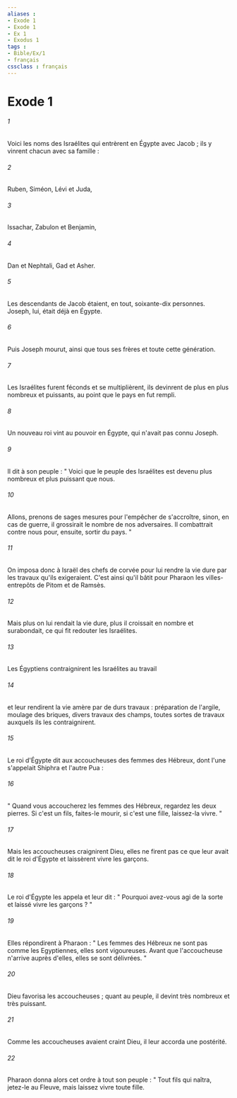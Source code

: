 ```yaml
---
aliases : 
- Exode 1
- Exode 1
- Ex 1
- Exodus 1
tags : 
- Bible/Ex/1
- français
cssclass : français
---
```


# Exode 1

###### 1
Voici les noms des Israélites qui entrèrent en Égypte avec Jacob ; ils y vinrent chacun avec sa famille : 
###### 2
Ruben, Siméon, Lévi et Juda, 
###### 3
Issachar, Zabulon et Benjamin, 
###### 4
Dan et Nephtali, Gad et Asher. 
###### 5
Les descendants de Jacob étaient, en tout, soixante-dix personnes. Joseph, lui, était déjà en Égypte. 
###### 6
Puis Joseph mourut, ainsi que tous ses frères et toute cette génération. 
###### 7
Les Israélites furent féconds et se multiplièrent, ils devinrent de plus en plus nombreux et puissants, au point que le pays en fut rempli. 
###### 8
Un nouveau roi vint au pouvoir en Égypte, qui n'avait pas connu Joseph. 
###### 9
Il dit à son peuple : " Voici que le peuple des Israélites est devenu plus nombreux et plus puissant que nous. 
###### 10
Allons, prenons de sages mesures pour l'empêcher de s'accroître, sinon, en cas de guerre, il grossirait le nombre de nos adversaires. Il combattrait contre nous pour, ensuite, sortir du pays. " 
###### 11
On imposa donc à Israël des chefs de corvée pour lui rendre la vie dure par les travaux qu'ils exigeraient. C'est ainsi qu'il bâtit pour Pharaon les villes-entrepôts de Pitom et de Ramsès. 
###### 12
Mais plus on lui rendait la vie dure, plus il croissait en nombre et surabondait, ce qui fit redouter les Israélites. 
###### 13
Les Égyptiens contraignirent les Israélites au travail 
###### 14
et leur rendirent la vie amère par de durs travaux : préparation de l'argile, moulage des briques, divers travaux des champs, toutes sortes de travaux auxquels ils les contraignirent. 
###### 15
Le roi d'Égypte dit aux accoucheuses des femmes des Hébreux, dont l'une s'appelait Shiphra et l'autre Pua : 
###### 16
" Quand vous accoucherez les femmes des Hébreux, regardez les deux pierres. Si c'est un fils, faites-le mourir, si c'est une fille, laissez-la vivre. " 
###### 17
Mais les accoucheuses craignirent Dieu, elles ne firent pas ce que leur avait dit le roi d'Égypte et laissèrent vivre les garçons. 
###### 18
Le roi d'Égypte les appela et leur dit : " Pourquoi avez-vous agi de la sorte et laissé vivre les garçons ? " 
###### 19
Elles répondirent à Pharaon : " Les femmes des Hébreux ne sont pas comme les Egyptiennes, elles sont vigoureuses. Avant que l'accoucheuse n'arrive auprès d'elles, elles se sont délivrées. " 
###### 20
Dieu favorisa les accoucheuses ; quant au peuple, il devint très nombreux et très puissant. 
###### 21
Comme les accoucheuses avaient craint Dieu, il leur accorda une postérité. 
###### 22
Pharaon donna alors cet ordre à tout son peuple : " Tout fils qui naîtra, jetez-le au Fleuve, mais laissez vivre toute fille. 
